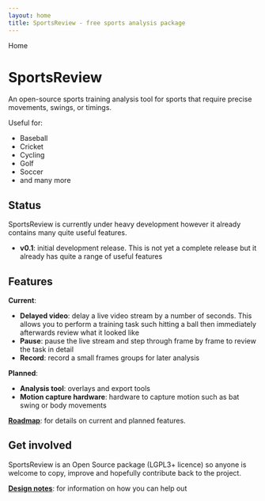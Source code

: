 ```yaml
---
layout: home
title: SportsReview - free sports analysis package
---
```


Home

# SportsReview

An open-source sports training analysis tool for sports that require precise movements, swings, or timings.

Useful for:

* Baseball
* Cricket
* Cycling
* Golf
* Soccer
* and many more

## Status
SportsReview is currently under heavy development however it already contains many quite useful
features.

* **v0.1**: initial development release.  This is not yet a complete release but it already has quite a 
range of useful features

## Features
**Current**:

* **Delayed video**: delay a live video stream by a number of seconds.  This allows you to 
perform a training task such hitting a ball then immediately afterwards review what it looked like
* **Pause**: pause the live stream and step through frame by frame to review the task in detail
* **Record**: record a small frames groups for later analysis

**Planned**:

* **Analysis tool**: overlays and export tools
* **Motion capture hardware**: hardware to capture motion such as bat swing or body movements

[**Roadmap**](developers/roadmap.html): for details on current and planned features.

## Get involved
SportsReview is an Open Source package (LGPL3+ licence) so anyone is welcome to copy, improve 
and hopefully contribute back to the project.

[**Design notes**](developers/): for information on how you can help out







